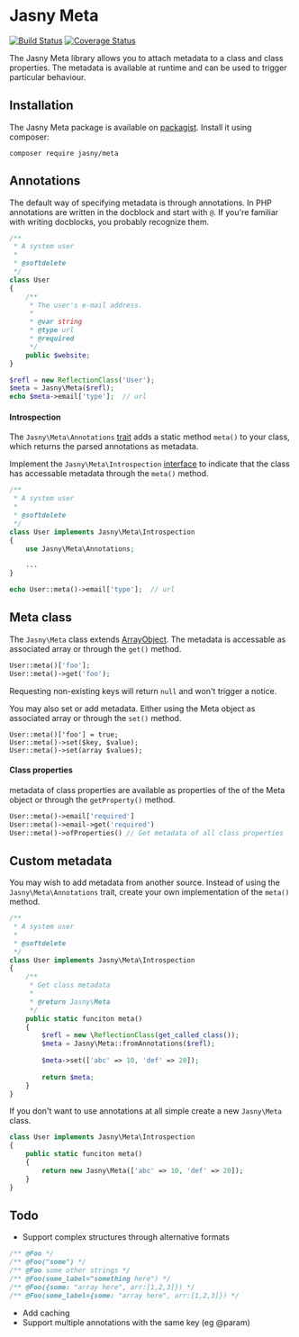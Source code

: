 Jasny Meta
===

[![Build Status](https://travis-ci.org/jasny/meta.svg?branch=master)](https://travis-ci.org/jasny/meta)
[![Coverage Status](https://coveralls.io/repos/jasny/meta/badge.svg?branch=master&service=github)](https://coveralls.io/github/jasny/meta?branch=master)

The Jasny Meta library allows you to attach metadata to a class and class properties. The metadata is available at
runtime and can be used to trigger particular behaviour.

Installation
---

The Jasny Meta package is available on [packagist](https://packagist.org/packages/jasny/meta). Install it using
composer:

    composer require jasny/meta


Annotations
---

The default way of specifying metadata is through annotations. In PHP annotations are written in the docblock and start
with `@`. If you're familiar with writing docblocks, you probably recognize them.

```php
/**
 * A system user
 *
 * @softdelete
 */
class User
{
    /**
     * The user's e-mail address.
     *
     * @var string
     * @type url
     * @required
     */
    public $website;
}

$refl = new ReflectionClass('User');
$meta = Jasny\Meta($refl);
echo $meta->email['type'];  // url
```

#### Introspection

The `Jasny\Meta\Annotations` [trait](http://php.net/manual/en/language.oop5.traits.php) adds a static method `meta()` to
your class, which returns the parsed annotations as metadata.

Implement the `Jasny\Meta\Introspection` [interface](http://php.net/manual/en/language.oop5.interfaces.php) to indicate
that the class has accessable metadata through the `meta()` method.

```php
/**
 * A system user
 *
 * @softdelete
 */
class User implements Jasny\Meta\Introspection
{
    use Jasny\Meta\Annotations;

    ...
}

echo User::meta()->email['type'];  // url
```


Meta class
---

The `Jasny\Meta` class extends [ArrayObject](http://php.net/manual/en/class.arrayobject.php). The metadata is
accessable as associated array or through the `get()` method.

```php
User::meta()['foo'];
User::meta()->get('foo');
```

Requesting non-existing keys will return `null` and won't trigger a notice.

You may also set or add metadata. Either using the Meta object as associated array or through the `set()` method.

```
User::meta()['foo'] = true;
User::meta()->set($key, $value);
User::meta()->set(array $values);
```


#### Class properties

metadata of class properties are available as properties of the of the Meta object or through the `getProperty()`
method.

```php
User::meta()->email['required']
User::meta()->email->get('required')
User::meta()->ofProperties() // Get metadata of all class properties
```


Custom metadata
---

You may wish to add metadata from another source. Instead of using the `Jasny\Meta\Annotations` trait, create your own
implementation of the `meta()` method.

```php
/**
 * A system user
 *
 * @softdelete
 */
class User implements Jasny\Meta\Introspection
{
    /**
     * Get class metadata
     *
     * @return Jasny\Meta
     */
    public static funciton meta()
    {
        $refl = new \ReflectionClass(get_called_class());
        $meta = Jasny\Meta::fromAnnotations($refl);
        
        $meta->set(['abc' => 10, 'def' => 20]);
        
        return $meta;
    }
}
```

If you don't want to use annotations at all simple create a new `Jasny\Meta` class.

```php
class User implements Jasny\Meta\Introspection
{
    public static funciton meta()
    {
        return new Jasny\Meta(['abc' => 10, 'def' => 20]);
    }
}
```

Todo
---

* Support complex structures through alternative formats
```php
/** @Foo */
/** @Foo("some") */
/** @Foo some other strings */
/** @Foo(some_label="something here") */
/** @Foo({some: "array here", arr:[1,2,3]}) */
/** @Foo(some_label={some: "array here", arr:[1,2,3]}) */
```
* Add caching
* Support multiple annotations with the same key (eg @param)

